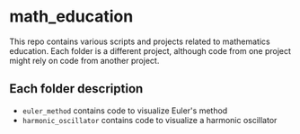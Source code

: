 # math_education

This repo contains various scripts and projects related to mathematics education.
Each folder is a different project, although code from one project might rely on code from another project.

## Each folder description

- `euler_method` contains code to visualize Euler's method
- `harmonic_oscillator` contains code to visualize a harmonic oscillator
